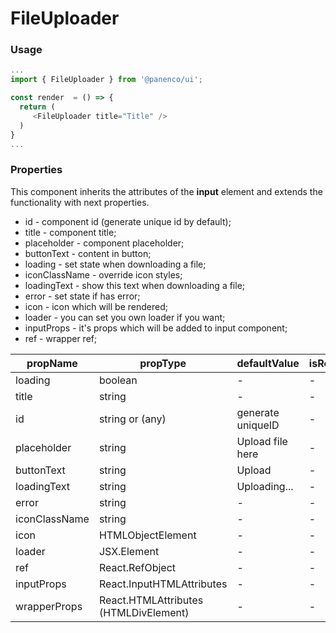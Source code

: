 # FileUploader

### Usage

```js
...
import { FileUploader } from '@panenco/ui';

const render  = () => {
  return (
     <FileUploader title="Title" />
  )
}
...
```

<!-- STORY -->

### Properties

This component inherits the attributes of the **input** element and extends the functionality with next properties.

- id - component id (generate unique id by default);
- title - component title;
- placeholder - component placeholder;
- buttonText - content in button;
- loading - set state when downloading a file;
- iconClassName - override icon styles;
- loadingText - show this text when downloading a file;
- error - set state if has error;
- icon - icon which will be rendered;
- loader - you can set you own loader if you want;
- inputProps - it's props which will be added to input component;
- ref - wrapper ref;

| propName      | propType                              | defaultValue      | isRequired |
| ------------- | ------------------------------------- | ----------------- | ---------- |
| loading       | boolean                               | -                 | -          |
| title         | string                                | -                 | -          |
| id            | string or (any)                       | generate uniqueID | -          |
| placeholder   | string                                | Upload file here  | -          |
| buttonText    | string                                | Upload            | -          |
| loadingText   | string                                | Uploading...      | -          |
| error         | string                                | -                 | -          |
| iconClassName | string                                | -                 | -          |
| icon          | HTMLObjectElement                     | -                 | -          |
| loader        | JSX.Element                           | -                 | -          |
| ref           | React.RefObject                       | -                 | -          |
| inputProps    | React.InputHTMLAttributes             | -                 | -          |
| wrapperProps  | React.HTMLAttributes (HTMLDivElement) | -                 | -          |
